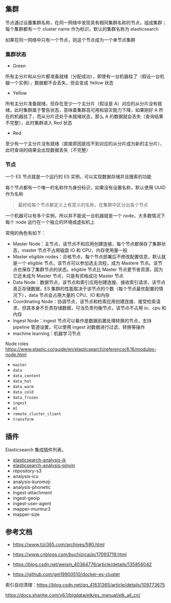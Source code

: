 ## 集群

节点通过设置集群名称，在同一网络中发现具有相同集群名称的节点，组成集群；每个集群都有一个 cluster name 作为标识，默认的集群名称为 elasticsearch

如果在同一网络中只有一个节点，则这个节点成为一个单节点集群

### 集群状态

- Green

所有主分片和从分片都准备就绪（分配成功），即使有一台机器挂了（假设一台机器一个实例），数据都不会丢失，但会变成 Yellow 状态

- Yellow

所有主分片准备就绪，但存在至少一个主分片（假设是 A）对应的从分片没有就绪，此时集群属于警告状态，意味着集群高可用和容灾能力下降，如果刚好 A 所在的机器挂了，而从分片还处于未就绪状态，那么 A 的数据就会丢失（查询结果不完整），此时集群进入 Red 状态

- Red

至少有一个主分片没有就绪（直接原因是找不到对应的从分片成为新的主分片），此时查询的结果会出现数据丢失（不完整）

### 节点

一个 ES 节点就是一个运行的 ES 实例，可以实现数据存储并且搜索的功能

每个节点都有一个唯一的名称作为身份标识，如果没有设置名称，默认使用 UUID 作为名称

> 最好给每个节点都定义上有意义的名称，在集群中区分出各个节点

一个机器可以有多个实例，所以并不能说一台机器就是一个 node，大多数情况下每个 node 运行在一个独立的环境或虚拟机上

常用的角色有如下：

- Master Node：主节点，该节点不和应用创建连接，每个节点都保存了集群状态，master 节点不占用磁盘 IO 和 CPU，内存使用量一般
- Master eligible nodes：合格节点，每个节点部署后不修改配置信息，默认就是一个 eligible 节点，该节点可以参加选主流程，成为 Mastere 节点。该节点也保存了集群节点的状态。eligible 节点比 Master 节点更节省资源，因为它还未成为 Master 节点，只是有资格成功 Master 节点
- Data Node：数据节点，该节点和索引应用创建连接、接收索引请求，该节点真正存储数据，ES 集群的性能取决于该节点的个数（每个节点最优配置的情况下），data 节点会占用大量的 CPU、IO 和内存
- Coordinating Node：协调节点，该节点和检索应用创建连接、接受检索请求，但其本身不负责存储数据，可当负责均衡节点，该节点不占用 io、cpu 和内存
- Ingest Node：ingest 节点可以看作是数据前置处理转换的节点，支持 pipeline 管道设置，可以使用 ingest 对数据进行过滤、转换等操作
- machine learning：机器学习节点

Node roles <https://www.elastic.co/guide/en/elasticsearch/reference/8.16/modules-node.html>

- `master`
- `data`
- `data_content`
- `data_hot`
- `data_warm`
- `data_cold`
- `data_frozen`
- `ingest`
- `ml`
- `remote_cluster_client`
- `transform`

## 插件

Elasticsearch 集成插件列表。

- [elasticsearch-analysis-ik](https://github.com/medcl/elasticsearch-analysis-ik)
- [elasticsearch-analysis-pinyin](https://github.com/medcl/elasticsearch-analysis-pinyin)
- repository-s3
- analysis-icu
- analysis-kuromoji
- analysis-phonetic
- Ingest-attachment
- ingest-geoip 
- ingest-user-agent
- mapper-murmur3
- mapper-size

## 参考文档

- <https://www.tizi365.com/archives/590.html>

- <https://www.cnblogs.com/buchizicai/p/17093719.html>

- <https://blog.csdn.net/weixin_40364776/article/details/135856042>

- <https://github.com/gm19900510/docker-es-cluster>

索引自动清理：<https://blog.csdn.net/qq_41631365/article/details/109773675>

<https://docs.shanhe.com/v6.1/bigdata/elk/es_manual/elk_all_cn/>